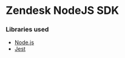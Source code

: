 # Zendesk NodeJS SDK

### Libraries used
* [Node.js](https://nodejs.org/en/)
* [Jest](https://jestjs.io/)
